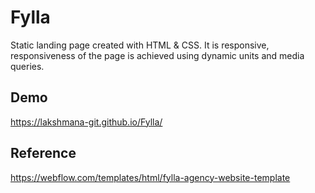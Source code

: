 # Fylla
Static landing page created with HTML & CSS. It is responsive, responsiveness of the page is achieved using dynamic units and media queries.

## Demo
https://lakshmana-git.github.io/Fylla/

## Reference
https://webflow.com/templates/html/fylla-agency-website-template




